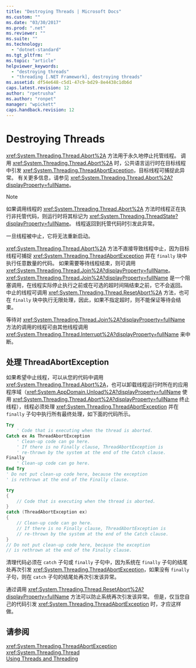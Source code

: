 ```yaml
---
title: "Destroying Threads | Microsoft Docs"
ms.custom: ""
ms.date: "03/30/2017"
ms.prod: ".net"
ms.reviewer: ""
ms.suite: ""
ms.technology: 
  - "dotnet-standard"
ms.tgt_pltfrm: ""
ms.topic: "article"
helpviewer_keywords: 
  - "destroying threads"
  - "threading [.NET Framework], destroying threads"
ms.assetid: df54e648-c5d1-47c9-bd29-8e4438c1db6d
caps.latest.revision: 12
author: "rpetrusha"
ms.author: "ronpet"
manager: "wpickett"
caps.handback.revision: 12
---
```

# Destroying Threads
<xref:System.Threading.Thread.Abort%2A> 方法用于永久地停止托管线程。  调用 <xref:System.Threading.Thread.Abort%2A> 时，公共语言运行时在目标线程中引发 <xref:System.Threading.ThreadAbortException>，目标线程可捕捉此异常。  有关更多信息，请参见 <xref:System.Threading.Thread.Abort%2A?displayProperty=fullName>。  
  
> [!NOTE]
>  如果调用线程的 <xref:System.Threading.Thread.Abort%2A> 方法时线程正在执行非托管代码，则运行时将其标记为 <xref:System.Threading.ThreadState?displayProperty=fullName>。  线程返回到托管代码时引发此异常。  
  
 一旦线程被中止，它将无法重新启动。  
  
 <xref:System.Threading.Thread.Abort%2A> 方法不直接导致线程中止，因为目标线程可捕捉 <xref:System.Threading.ThreadAbortException> 并在 `finally` 块中执行任意数量的代码。  如果需要等待线程结束，则可调用 <xref:System.Threading.Thread.Join%2A?displayProperty=fullName>。  <xref:System.Threading.Thread.Join%2A?displayProperty=fullName> 是一个阻塞调用，在线程实际停止执行之前或在可选的超时间隔结束之前，它不会返回。  中止的线程可调用 <xref:System.Threading.Thread.ResetAbort%2A> 方法，也可在 `finally` 块中执行无限处理，因此，如果不指定超时，则不能保证等待会结束。  
  
 等待对 <xref:System.Threading.Thread.Join%2A?displayProperty=fullName> 方法的调用的线程可由其他线程调用 <xref:System.Threading.Thread.Interrupt%2A?displayProperty=fullName> 来中断。  
  
## 处理 ThreadAbortException  
 如果希望中止线程，可以从您的代码中调用 <xref:System.Threading.Thread.Abort%2A>，也可以卸载线程运行时所在的应用程序域（<xref:System.AppDomain.Unload%2A?displayProperty=fullName> 使用 <xref:System.Threading.Thread.Abort%2A?displayProperty=fullName> 终止线程），线程必须处理 <xref:System.Threading.ThreadAbortException> 并在 `finally` 子句中执行所有最终处理，如下面的代码所示。  
  
```vb  
Try  
    ' Code that is executing when the thread is aborted.  
Catch ex As ThreadAbortException  
    ' Clean-up code can go here.  
    ' If there is no Finally clause, ThreadAbortException is  
    ' re-thrown by the system at the end of the Catch clause.   
Finally  
    ' Clean-up code can go here.  
End Try  
' Do not put clean-up code here, because the exception   
' is rethrown at the end of the Finally clause.  
```  
  
```csharp  
try   
{  
    // Code that is executing when the thread is aborted.  
}   
catch (ThreadAbortException ex)   
{  
    // Clean-up code can go here.  
    // If there is no Finally clause, ThreadAbortException is  
    // re-thrown by the system at the end of the Catch clause.   
}  
// Do not put clean-up code here, because the exception   
// is rethrown at the end of the Finally clause.  
```  
  
 清理代码必须在 `catch` 子句或 `finally` 子句中，因为系统在 `finally` 子句的结尾处再次引发 <xref:System.Threading.ThreadAbortException>，如果没有 `finally` 子句，则在 `catch` 子句的结尾处再次引发该异常。  
  
 通过调用 <xref:System.Threading.Thread.ResetAbort%2A?displayProperty=fullName> 方法可以防止系统再次引发该异常。  但是，仅当您自己的代码引发 <xref:System.Threading.ThreadAbortException> 时，才应这样做。  
  
## 请参阅  
 <xref:System.Threading.ThreadAbortException>   
 <xref:System.Threading.Thread>   
 [Using Threads and Threading](../../../docs/standard/threading/using-threads-and-threading.md)